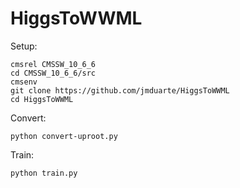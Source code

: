 # HiggsToWWML

Setup:
```
cmsrel CMSSW_10_6_6
cd CMSSW_10_6_6/src
cmsenv
git clone https://github.com/jmduarte/HiggsToWWML
cd HiggsToWWML
```

Convert:
```
python convert-uproot.py
```

Train:
```
python train.py
```